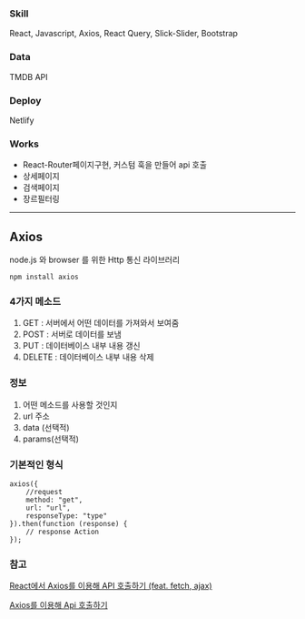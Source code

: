 
### Skill
React, Javascript, Axios, React Query, Slick-Slider, Bootstrap

### Data
TMDB API

### Deploy
Netlify

### Works
* React-Router페이지구현, 커스텀 훅을 만들어 api 호출
* 상세페이지
* 검색페이지
* 장르필터링





---

## Axios
node.js 와 browser 를 위한 Http 통신 라이브러리


```npm install axios```

### 4가지 메소드
1. GET : 서버에서 어떤 데이터를 가져와서 보여줌
2. POST : 서버로 데이터를 보냄
3. PUT : 데이터베이스 내부 내용 갱신
4. DELETE : 데이터베이스 내부 내용 삭제

### 정보
1. 어떤 메소드를 사용할 것인지
2. url 주소
3. data (선택적)
4. params(선택적)

### 기본적인 형식
```
axios({
    //request
    method: "get",
    url: "url",
    responseType: "type"
}).then(function (response) {
    // response Action
});
```

### 참고
[React에서 Axios를 이용해 API 호출하기 (feat. fetch, ajax)](https://velog.io/@devstone/React%EC%97%90%EC%84%9C-Axios%EB%A5%BC-%EC%9D%B4%EC%9A%A9%ED%95%B4-API-%ED%98%B8%EC%B6%9C%ED%95%98%EA%B8%B0-feat.-fetch-ajax)


[Axios를 이용해 Api 호출하기](https://velog.io/@seongolee/Axios%EB%A5%BC-%EC%9D%B4%EC%9A%A9%ED%95%B4-Api-%ED%98%B8%EC%B6%9C%ED%95%98%EA%B8%B0)



